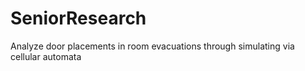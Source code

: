 # SeniorResearch
 Analyze door placements in room evacuations through simulating via cellular automata
